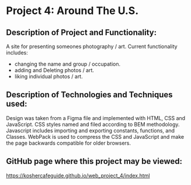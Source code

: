 # Project 4: Around The U.S.

## Description of Project and Functionality:
A site for presenting someones photography / art.
Current functionality includes:
 - changing the name and group / occupation. 
 - adding and Deleting photos / art. 
 - liking individual photos / art.

## Description of Technologies and Techniques used:
Design was taken from a Figma file and implemented with HTML, CSS and JavaScript.
CSS styles named and filed according to BEM methodology.
Javascript includes importing and exporting constants, functions, and Classes. WebPack is used to compress the CSS and JavaScript and make the page backwards compatible for older browsers.

## GitHub page where this project may be viewed:
https://koshercafeguide.github.io/web_project_4/index.html
